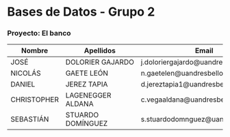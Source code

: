 # Bases de Datos - Grupo 2
### Proyecto: El banco

<table>
    <thead>
        <tr>
            <th>Nombre</th>
            <th>Apellidos</th>
            <th>Email</th>
            <th>Grupo</th>
            <th>Proyecto</th>
        </tr>
    </thead>
    <tbody>
        <tr>
            <td>JOSÉ</td>
            <td>DOLORIER&nbsp;GAJARDO</td>
            <td>j.doloriergajardo@uandresbello.edu</td>
            <td>2</td>
            <td>4</td>
        </tr>
        <tr>
            <td>NICOLÁS</td>
            <td>GAETE LEÓN</td>
            <td>n.gaetelen@uandresbello.edu</td>
            <td>2</td>
            <td>4</td>
        </tr>
        <tr>
            <td>DANIEL</td>
            <td>JEREZ TAPIA</td>
            <td>d.jereztapia1@uandresbello.edu</td>
            <td>2</td>
            <td>4</td>
        </tr>
        <tr>
            <td>CHRISTOPHER</td>
            <td>LAGENEGGER ALDANA</td>
            <td>c.vegaaldana@uandresbello.edu</td>
            <td>2</td>
            <td>4</td>
        </tr>
        <tr>
            <td>SEBASTIÁN</td>
            <td>STUARDO DOMÍNGUEZ</td>
            <td>s.stuardodomnguez@uandresbello.edu</td>
            <td>2</td>
            <td>4</td>
        </tr>
    </tbody>
</table>
